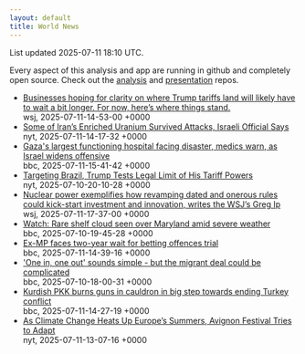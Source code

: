 ```yaml
---
layout: default
title: World News
---
```


<div markdown="0">
<div class="byline small text-muted">List updated <span class="datetime">2025-07-11 18:10 UTC</span>.</div>

<p>Every aspect of this analysis and app are running in github and completely open source. Check out the <a href="https://github.com/Castro-Media/Analysis">analysis</a> and <a href="https://github.com/Castro-Media/TopStoryReview.com">presentation</a> repos.</p>
<ul>
<li><a href='https://www.wsj.com/economy/trade/trump-tariffs-countries-goods-explained-b9878e1a'>Businesses hoping for clarity on where Trump tariffs land will likely have to wait a bit longer. For now, here&#8217;s where things stand.</a><div class='byline small text-muted'>wsj, <span class="datetime">2025-07-11-14-53-00 +0000</span></div></li>
<li><a href='https://www.nytimes.com/2025/07/10/us/politics/iran-attacks-damage.html'>Some of Iran&#8217;s Enriched Uranium Survived Attacks, Israeli Official Says</a><div class='byline small text-muted'>nyt, <span class="datetime">2025-07-11-14-17-32 +0000</span></div></li>
<li><a href='https://www.bbc.com/news/articles/cdx5zeywgrgo'>Gaza's largest functioning hospital facing disaster, medics warn, as Israel widens offensive</a><div class='byline small text-muted'>bbc, <span class="datetime">2025-07-11-15-41-42 +0000</span></div></li>
<li><a href='https://www.nytimes.com/2025/07/10/us/politics/trump-brazil-tariffs-legal-limit.html'>Targeting Brazil, Trump Tests Legal Limit of His Tariff Powers</a><div class='byline small text-muted'>nyt, <span class="datetime">2025-07-10-20-10-28 +0000</span></div></li>
<li><a href='https://www.wsj.com/economy/trumps-unsung-economic-booster-deregulation-e46bce0b'>Nuclear power exemplifies how revamping dated and onerous rules could kick-start investment and innovation, writes the WSJ&#8217;s Greg Ip</a><div class='byline small text-muted'>wsj, <span class="datetime">2025-07-11-17-37-00 +0000</span></div></li>
<li><a href='https://www.bbc.com/news/videos/cwyg93lzqd7o'>Watch: Rare shelf cloud seen over Maryland amid severe weather</a><div class='byline small text-muted'>bbc, <span class="datetime">2025-07-10-19-45-28 +0000</span></div></li>
<li><a href='https://www.bbc.com/news/articles/c056v0m56pyo'>Ex-MP faces two-year wait for betting offences trial</a><div class='byline small text-muted'>bbc, <span class="datetime">2025-07-11-14-39-16 +0000</span></div></li>
<li><a href='https://www.bbc.com/news/articles/c8d60djgqndo'>'One in, one out' sounds simple - but the migrant deal could be complicated</a><div class='byline small text-muted'>bbc, <span class="datetime">2025-07-10-18-00-31 +0000</span></div></li>
<li><a href='https://www.bbc.com/news/articles/cyvj5v67ly9o'>Kurdish PKK burns guns in cauldron in big step towards ending Turkey conflict</a><div class='byline small text-muted'>bbc, <span class="datetime">2025-07-11-14-27-19 +0000</span></div></li>
<li><a href='https://www.nytimes.com/2025/07/11/theater/avignon-festival-heat-climate-change.html'>As Climate Change Heats Up Europe&#8217;s Summers, Avignon Festival Tries to Adapt</a><div class='byline small text-muted'>nyt, <span class="datetime">2025-07-11-13-07-16 +0000</span></div></li>
</ul>
</div>
